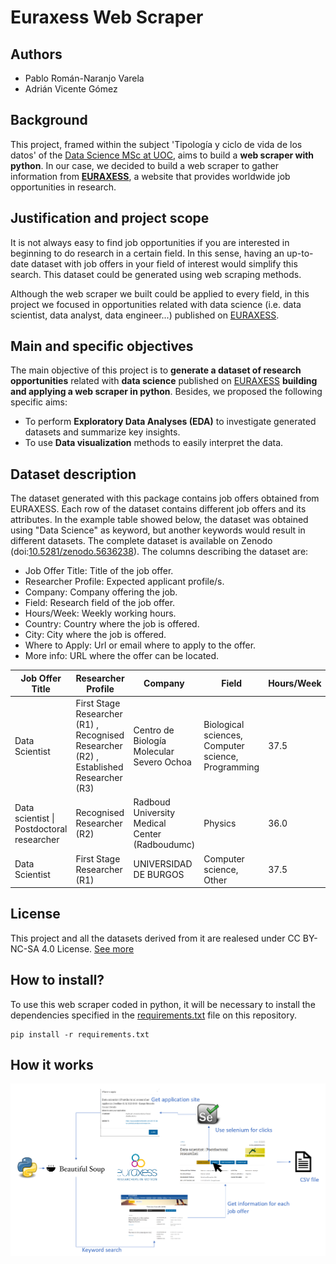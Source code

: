 # Euraxess Web Scraper

## Authors
+ Pablo Román-Naranjo Varela
+ Adrián Vicente Gómez

## Background
This project, framed within the subject 'Tipología y ciclo de vida de los datos' of the [Data Science MSc at UOC](https://estudios.uoc.edu/es/masters-universitarios/data-science/presentacion), aims to build a **web scraper with python**. In our case, we decided to build a web scraper to gather information from **[EURAXESS](https://euraxess.ec.europa.eu)**, a website that provides worldwide job opportunities in research.

## Justification and project scope  
It is not always easy to find job opportunities if you are interested in beginning to do research in a certain field. In this sense, having an up-to-date dataset with job offers in your field of interest would simplify this search. This dataset could be generated using web scraping methods.

Although the web scraper we built could be applied to every field, in this project we focused in opportunities related with data science (i.e. data scientist, data analyst, data engineer...) published on [EURAXESS](https://euraxess.ec.europa.eu).

## Main and specific objectives
The main objective of this project is to **generate a dataset of research opportunities** related with **data science** published on [EURAXESS](https://euraxess.ec.europa.eu) **building and applying a web scraper in python**. Besides, we proposed the following specific aims:
+ To perform **Exploratory Data Analyses (EDA)** to investigate generated datasets and summarize key insights.
+ To use **Data visualization** methods to easily interpret the data.

## Dataset description
The dataset generated with this package contains job offers obtained from EURAXESS. Each row of the dataset contains different job offers and its attributes. In the example table showed below, the dataset was obtained using "Data Science" as keyword, but another keywords would result in different datasets. The complete dataset is available on Zenodo (doi:[10.5281/zenodo.5636238](https://zenodo.org/record/5636238#.YYBLe57MJhG)). The columns describing the dataset are:
+ Job Offer Title: Title of the job offer.
+ Researcher Profile: Expected applicant profile/s.
+ Company: Company offering the job.
+ Field: Research field of the job offer.
+ Hours/Week: Weekly working hours.
+ Country: Country where the job is offered.
+ City: City where the job is offered.
+ Where to Apply: Url or email where to apply to the offer.
+ More info: URL where the offer can be located.

| Job Offer Title                           | Researcher Profile                                                                     | Company                                        | Field                                              | Hours/Week | Country     | City     | Where to Apply                                                                                 | More Info                                 |
|-------------------------------------------|----------------------------------------------------------------------------------------|------------------------------------------------|----------------------------------------------------|------------|-------------|----------|------------------------------------------------------------------------------------------------|-------------------------------------------|
| Data Scientist                            | First Stage Researcher (R1) , Recognised Researcher (R2) , Established Researcher (R3) | Centro de Biología Molecular Severo Ochoa      | Biological sciences, Computer science, Programming | 37.5       | Spain       | Madrid   | mailto:m.llorens@csic.es                                                                       | https://euraxess.ec.europa.eu/jobs/692406 |
| Data scientist \| Postdoctoral researcher | Recognised Researcher (R2)                                                             | Radboud University Medical Center (Radboudumc) | Physics                                            | 36.0       | Netherlands | Nijmegen | https://www.academictransfer.com/en/305147/data-scientist-postdoctoral-researcher/apply/#apply | https://euraxess.ec.europa.eu/jobs/695497 |
| Data Scientist                            | First Stage Researcher (R1)                                                            | UNIVERSIDAD DE BURGOS                          | Computer science, Other                            | 37.5       | Spain       | Burgos   |                                                                                                | https://euraxess.ec.europa.eu/jobs/700503 |

## License
This project and all the datasets derived from it are realesed under CC BY-NC-SA 4.0 License. [See more](https://github.com/avicenteg/euraxess_scraping/blob/master/LICENSE.md)

## How to install?
To use this web scraper coded in python, it will be necessary to install the dependencies specified in the [requirements.txt](https://github.com/avicenteg/euraxess_scraping/blob/master/scraping/requirements.txt) file on this repository.

```
pip install -r requirements.txt
```

## How it works

![alt text](https://github.com/avicenteg/euraxess_scraping/blob/master/images/schema.png "Application Schema")
